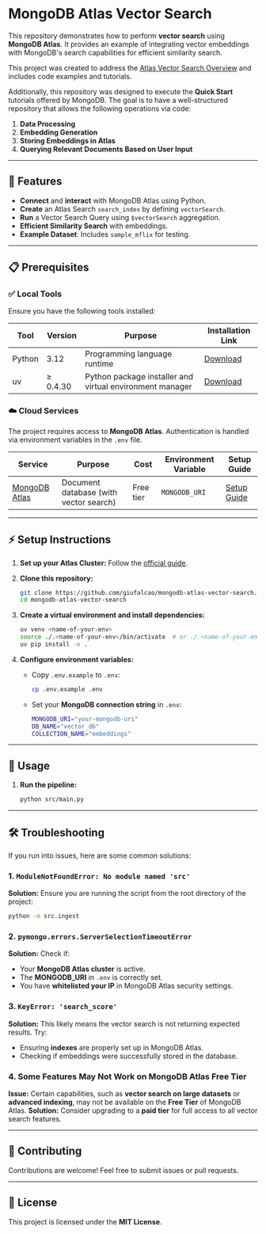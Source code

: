 # MongoDB Atlas Vector Search

This repository demonstrates how to perform **vector search** using **MongoDB Atlas**. It provides an example of integrating vector embeddings with MongoDB's search capabilities for efficient similarity search.

This project was created to address the [Atlas Vector Search Overview](https://www.mongodb.com/docs/atlas/atlas-vector-search/vector-search-overview/) and includes code examples and tutorials.

Additionally, this repository was designed to execute the **Quick Start** tutorials offered by MongoDB. The goal is to have a well-structured repository that allows the following operations via code:

1. **Data Processing**
2. **Embedding Generation**
3. **Storing Embeddings in Atlas**
4. **Querying Relevant Documents Based on User Input**

---

## 🚀 Features

- **Connect** and **interact** with MongoDB Atlas using Python.
- **Create** an Atlas Search `search_index` by defining `vectorSearch`.
- **Run** a Vector Search Query using `$vectorSearch` aggregation.
- **Efficient Similarity Search** with embeddings.
- **Example Dataset**: Includes `sample_mflix` for testing.

---

## 📋 Prerequisites

### ✅ Local Tools

Ensure you have the following tools installed:

| Tool      | Version  | Purpose | Installation Link |
|----------|---------|---------|------------------|
| Python   | 3.12    | Programming language runtime | [Download](https://www.python.org/downloads/) |
| uv       | ≥ 0.4.30 | Python package installer and virtual environment manager | [Download](https://github.com/astral-bash/uv) |

### ☁️ Cloud Services

The project requires access to **MongoDB Atlas**. Authentication is handled via environment variables in the `.env` file.

| Service | Purpose | Cost | Environment Variable | Setup Guide |
|---------|---------|------|---------------------|-------------|
| [MongoDB Atlas](https://rebrand.ly/second-brain-course-mongodb) | Document database (with vector search) | Free tier | `MONGODB_URI` | [Setup Guide](https://www.mongodb.com/cloud/atlas/register?utm_campaign=ai-pilot&utm_medium=creator&utm_term=iusztin&utm_source=course) |

---

## ⚡ Setup Instructions

1. **Set up your Atlas Cluster:** Follow the [official guide](https://www.mongodb.com/docs/atlas/atlas-vector-search/tutorials/vector-search-quick-start/).

2. **Clone this repository:**
   ```bash
   git clone https://github.com/giufalcao/mongodb-atlas-vector-search.git
   cd mongodb-atlas-vector-search
   ```

3. **Create a virtual environment and install dependencies:**
   ```bash
   uv venv <name-of-your-env>
   source ./.<name-of-your-env>/bin/activate  # or ./.<name-of-your-env>/bin/activate
   uv pip install -e .
   ```

4. **Configure environment variables:**
   - Copy `.env.example` to `.env`:
     ```bash
     cp .env.example .env
     ```
   - Set your **MongoDB connection string** in `.env`:
     ```bash
     MONGODB_URI="your-mongodb-uri"
     DB_NAME="vector_db"
     COLLECTION_NAME="embeddings"
     ```

---

## 🎯 Usage

1. **Run the pipeline:**
   ```bash
   python src/main.py
   ```
---

## 🛠️ Troubleshooting

If you run into issues, here are some common solutions:

### 1. `ModuleNotFoundError: No module named 'src'`
   **Solution:** Ensure you are running the script from the root directory of the project:
   ```bash
   python -m src.ingest
   ```

### 2. `pymongo.errors.ServerSelectionTimeoutError`
   **Solution:** Check if:
   - Your **MongoDB Atlas cluster** is active.
   - The **MONGODB_URI** in `.env` is correctly set.
   - You have **whitelisted your IP** in MongoDB Atlas security settings.

### 3. `KeyError: 'search_score'`
   **Solution:** This likely means the vector search is not returning expected results. Try:
   - Ensuring **indexes** are properly set up in MongoDB Atlas.
   - Checking if embeddings were successfully stored in the database.

### 4. **Some Features May Not Work on MongoDB Atlas Free Tier**
   **Issue:** Certain capabilities, such as **vector search on large datasets** or **advanced indexing**, may not be available on the **Free Tier** of MongoDB Atlas.
   **Solution:** Consider upgrading to a **paid tier** for full access to all vector search features.

---

## 🤝 Contributing

Contributions are welcome! Feel free to submit issues or pull requests.

---

## 📜 License

This project is licensed under the **MIT License**.